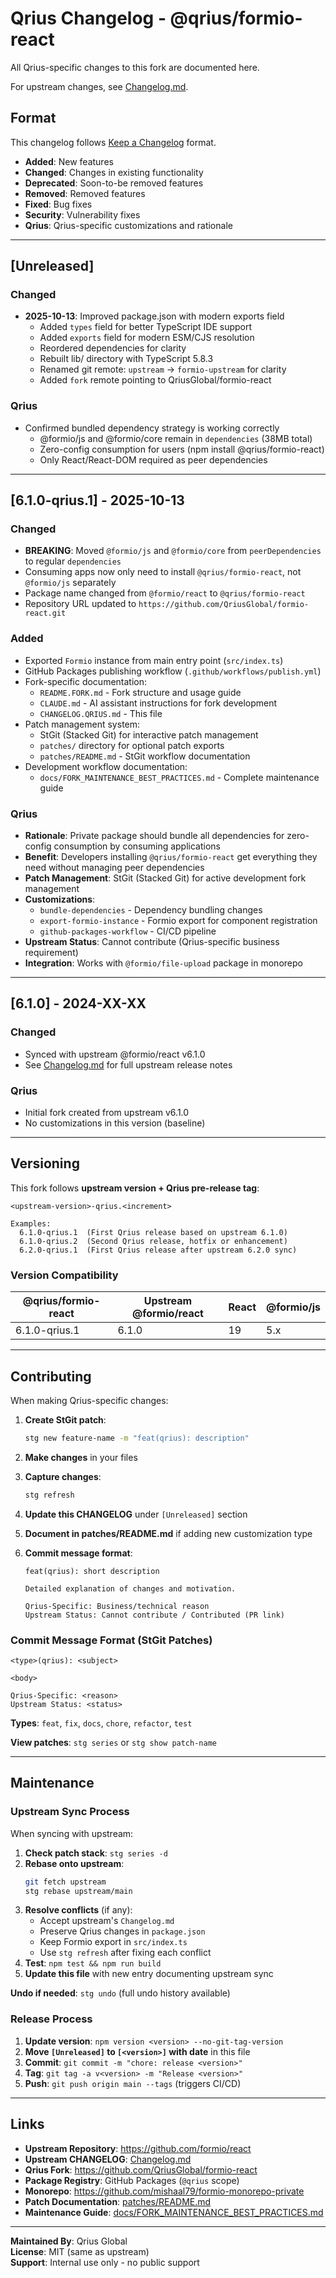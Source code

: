 # Qrius Changelog - @qrius/formio-react

All Qrius-specific changes to this fork are documented here.

For upstream changes, see [Changelog.md](./Changelog.md).

## Format

This changelog follows [Keep a Changelog](https://keepachangelog.com/) format.

- **Added**: New features
- **Changed**: Changes in existing functionality
- **Deprecated**: Soon-to-be removed features
- **Removed**: Removed features
- **Fixed**: Bug fixes
- **Security**: Vulnerability fixes
- **Qrius**: Qrius-specific customizations and rationale

---

## [Unreleased]

### Changed

- **2025-10-13**: Improved package.json with modern exports field
    - Added `types` field for better TypeScript IDE support
    - Added `exports` field for modern ESM/CJS resolution
    - Reordered dependencies for clarity
    - Rebuilt lib/ directory with TypeScript 5.8.3
    - Renamed git remote: `upstream` → `formio-upstream` for clarity
    - Added `fork` remote pointing to QriusGlobal/formio-react

### Qrius

- Confirmed bundled dependency strategy is working correctly
    - @formio/js and @formio/core remain in `dependencies` (38MB total)
    - Zero-config consumption for users (npm install @qrius/formio-react)
    - Only React/React-DOM required as peer dependencies

---

## [6.1.0-qrius.1] - 2025-10-13

### Changed

- **BREAKING**: Moved `@formio/js` and `@formio/core` from `peerDependencies` to regular `dependencies`
- Consuming apps now only need to install `@qrius/formio-react`, not `@formio/js` separately
- Package name changed from `@formio/react` to `@qrius/formio-react`
- Repository URL updated to `https://github.com/QriusGlobal/formio-react.git`

### Added

- Exported `Formio` instance from main entry point (`src/index.ts`)
- GitHub Packages publishing workflow (`.github/workflows/publish.yml`)
- Fork-specific documentation:
    - `README.FORK.md` - Fork structure and usage guide
    - `CLAUDE.md` - AI assistant instructions for fork development
    - `CHANGELOG.QRIUS.md` - This file
- Patch management system:
    - StGit (Stacked Git) for interactive patch management
    - `patches/` directory for optional patch exports
    - `patches/README.md` - StGit workflow documentation
- Development workflow documentation:
    - `docs/FORK_MAINTENANCE_BEST_PRACTICES.md` - Complete maintenance guide

### Qrius

- **Rationale**: Private package should bundle all dependencies for zero-config consumption by consuming applications
- **Benefit**: Developers installing `@qrius/formio-react` get everything they need without managing peer dependencies
- **Patch Management**: StGit (Stacked Git) for active development fork management
- **Customizations**:
    - `bundle-dependencies` - Dependency bundling changes
    - `export-formio-instance` - Formio export for component registration
    - `github-packages-workflow` - CI/CD pipeline
- **Upstream Status**: Cannot contribute (Qrius-specific business requirement)
- **Integration**: Works with `@formio/file-upload` package in monorepo

---

## [6.1.0] - 2024-XX-XX

### Changed

- Synced with upstream @formio/react v6.1.0
- See [Changelog.md](./Changelog.md) for full upstream release notes

### Qrius

- Initial fork created from upstream v6.1.0
- No customizations in this version (baseline)

---

## Versioning

This fork follows **upstream version + Qrius pre-release tag**:

```
<upstream-version>-qrius.<increment>

Examples:
  6.1.0-qrius.1  (First Qrius release based on upstream 6.1.0)
  6.1.0-qrius.2  (Second Qrius release, hotfix or enhancement)
  6.2.0-qrius.1  (First Qrius release after upstream 6.2.0 sync)
```

### Version Compatibility

| @qrius/formio-react | Upstream @formio/react | React | @formio/js |
| ------------------- | ---------------------- | ----- | ---------- |
| 6.1.0-qrius.1       | 6.1.0                  | 19    | 5.x        |

---

## Contributing

When making Qrius-specific changes:

1. **Create StGit patch**:
    ```bash
    stg new feature-name -m "feat(qrius): description"
    ```
2. **Make changes** in your files
3. **Capture changes**:
    ```bash
    stg refresh
    ```
4. **Update this CHANGELOG** under `[Unreleased]` section
5. **Document in patches/README.md** if adding new customization type
6. **Commit message format**:

    ```
    feat(qrius): short description

    Detailed explanation of changes and motivation.

    Qrius-Specific: Business/technical reason
    Upstream Status: Cannot contribute / Contributed (PR link)
    ```

### Commit Message Format (StGit Patches)

```
<type>(qrius): <subject>

<body>

Qrius-Specific: <reason>
Upstream Status: <status>
```

**Types**: `feat`, `fix`, `docs`, `chore`, `refactor`, `test`

**View patches**: `stg series` or `stg show patch-name`

---

## Maintenance

### Upstream Sync Process

When syncing with upstream:

1. **Check patch stack**: `stg series -d`
2. **Rebase onto upstream**:
    ```bash
    git fetch upstream
    stg rebase upstream/main
    ```
3. **Resolve conflicts** (if any):
    - Accept upstream's `Changelog.md`
    - Preserve Qrius changes in `package.json`
    - Keep Formio export in `src/index.ts`
    - Use `stg refresh` after fixing each conflict
4. **Test**: `npm test && npm run build`
5. **Update this file** with new entry documenting upstream sync

**Undo if needed**: `stg undo` (full undo history available)

### Release Process

1. **Update version**: `npm version <version> --no-git-tag-version`
2. **Move `[Unreleased]` to `[<version>]` with date** in this file
3. **Commit**: `git commit -m "chore: release <version>"`
4. **Tag**: `git tag -a v<version> -m "Release <version>"`
5. **Push**: `git push origin main --tags` (triggers CI/CD)

---

## Links

- **Upstream Repository**: https://github.com/formio/react
- **Upstream CHANGELOG**: [Changelog.md](./Changelog.md)
- **Qrius Fork**: https://github.com/QriusGlobal/formio-react
- **Package Registry**: GitHub Packages (`@qrius` scope)
- **Monorepo**: https://github.com/mishaal79/formio-monorepo-private
- **Patch Documentation**: [patches/README.md](./patches/README.md)
- **Maintenance Guide**: [docs/FORK_MAINTENANCE_BEST_PRACTICES.md](../docs/FORK_MAINTENANCE_BEST_PRACTICES.md)

---

**Maintained By**: Qrius Global  
**License**: MIT (same as upstream)  
**Support**: Internal use only - no public support
